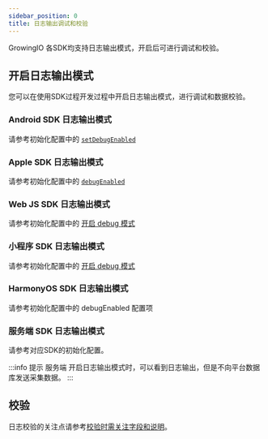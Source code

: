 ```yaml
---
sidebar_position: 0
title: 日志输出调试和校验
---
```


GrowingIO 各SDK均支持日志输出模式，开启后可进行调试和校验。

## 开启日志输出模式

您可以在使用SDK过程开发过程中开启日志输出模式，进行调试和数据校验。

### Android SDK 日志输出模式

请参考初始化配置中的 [`setDebugEnabled`](/docs/android/Configuration#3-setdebugenabled)

### Apple SDK 日志输出模式

请参考初始化配置中的 [`debugEnabled`](/docs/ios/Configuration#2-debugenabled)

### Web JS SDK 日志输出模式

请参考初始化配置中的 [开启 debug 模式](/docs/webjs/initSettings#debug)

### 小程序 SDK 日志输出模式

请参考初始化配置中的 [开启 debug 模式](/docs/miniprogram/initSettings#debug)

### HarmonyOS SDK 日志输出模式

请参考初始化配置中的 debugEnabled 配置项

### 服务端 SDK 日志输出模式

请参考对应SDK的初始化配置。

:::info 提示
服务端 开启日志输出模式时，可以看到日志输出，但是不向平台数据库发送采集数据。
:::

## 校验

日志校验的关注点请参考[校验时需关注字段和说明](/knowledge/debugverify#校验时需关注字段和说明)。
